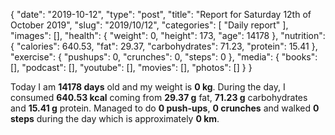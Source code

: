 {
    "date": "2019-10-12",
    "type": "post",
    "title": "Report for Saturday 12th of October 2019",
    "slug": "2019\/10\/12",
    "categories": [
        "Daily report"
    ],
    "images": [],
    "health": {
        "weight": 0,
        "height": 173,
        "age": 14178
    },
    "nutrition": {
        "calories": 640.53,
        "fat": 29.37,
        "carbohydrates": 71.23,
        "protein": 15.41
    },
    "exercise": {
        "pushups": 0,
        "crunches": 0,
        "steps": 0
    },
    "media": {
        "books": [],
        "podcast": [],
        "youtube": [],
        "movies": [],
        "photos": []
    }
}

Today I am <strong>14178 days</strong> old and my weight is <strong>0 kg</strong>. During the day, I consumed <strong>640.53 kcal</strong> coming from <strong>29.37 g</strong> fat, <strong>71.23 g</strong> carbohydrates and <strong>15.41 g</strong> protein. Managed to do <strong>0 push-ups</strong>, <strong>0 crunches</strong> and walked <strong>0 steps</strong> during the day which is approximately <strong>0 km</strong>.